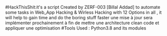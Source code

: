 #HackThisShit:it's a script Created by ZERF-003 [Billal Addad] to automate some tasks in Web_App Hacking & Wirless Hacking 
with 12 Options in all , it will help to gain time and do the boring stuff faster
une mise à  jour sera implémenter prochainement à fin de mettre une architecture clean code et appliquer une optimisation
#Tools Used : Python3.8 and its modules
